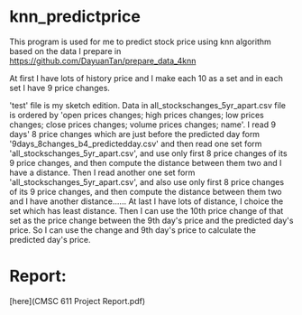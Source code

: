 # knn_predictprice

This program is used for me to predict stock price using knn algorithm based on the data I prepare in https://github.com/DayuanTan/prepare_data_4knn

At first I have lots of history price and I make each 10 as a set and in each set I have 9 price changes. 

'test' file is my sketch edition. Data in all_stockschanges_5yr_apart.csv file is ordered by 'open prices changes; high prices changes; low prices changes; close prices changes; volume prices changes; name'. I read 9 days' 8 price changes which are just before the predicted day form '9days_8changes_b4_predictedday.csv' and then read one set form 'all_stockschanges_5yr_apart.csv', and use only first 8 price changes of its 9 price changes, and then compute the distance between them two and I have a distance. Then I read another one set form 'all_stockschanges_5yr_apart.csv', and also use only first 8 price changes of its 9 price changes, and then compute the distance between them two and I have another distance...... At last I have lots of distance, I choice the set which has least distance. Then I can use the 10th price change of that set as the price change between the 9th day's price and the predicted day's price. So I can use the change and 9th day's price to calculate the predicted day's price.


# Report:
[here](CMSC 611 Project Report.pdf)
